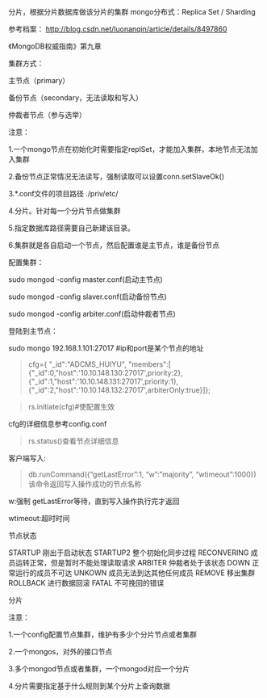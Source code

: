 分片，根据分片数据库做该分片的集群
mongo分布式：Replica Set / Sharding

参考档案：
<http://blog.csdn.net/luonanqin/article/details/8497860>

《MongoDB权威指南》第九章

集群方式：

主节点（primary）

备份节点（secondary，无法读取和写入）

仲裁者节点（参与选举）

注意：

1.一个mongo节点在初始化时需要指定replSet，才能加入集群，本地节点无法加入集群

2.备份节点正常情况无法读写，强制读取可以设置conn.setSlaveOk()

3.*.conf文件的项目路径 ./priv/etc/

4.分片。针对每一个分片节点做集群

5.指定数据库路径需要自己新建该目录。

6.集群就是各自启动一个节点，然后配置谁是主节点，谁是备份节点

配置集群：

sudo mongod -config master.conf(启动主节点)

sudo mongod -config slaver.conf(启动备份节点)

sudo mongod -config arbiter.conf(启动仲裁者节点)

登陆到主节点：

sudo mongo 192.168.1.101:27017   #ip和port是某个节点的地址

>cfg={
  "_id":"ADCMS_HUIYU",
  "members":[
   {"_id":0,"host":'10.10.148.130:27017',priority:2},
   {"_id":1,"host":'10.10.148.131:27017',priority:1},
   {"_id":2,"host":'10.10.148.132:27017',arbiterOnly:true}]};  

>rs.initiate(cfg)#使配置生效  

cfg的详细信息参考config.conf

>rs.status()查看节点详细信息

客户端写入:
>db.runCommand({“getLastError”:1, “w”:”majority”, “wtimeout”:1000})
该命令返回写入操作成功的节点名称

w:强制 getLastError等待，直到写入操作执行完才返回

wtimeout:超时时间

节点状态

STARTUP 刚出于启动状态
STARTUP2 整个初始化同步过程
RECONVERING 成员运转正常，但是暂时不能处理读取请求
ARBITER 仲裁者处于该状态
DOWN 正常运行的成员不可达
UNKOWN 成员无法到达其他任何成员
REMOVE 移出集群
ROLLBACK 进行数据回滚
FATAL 不可挽回的错误
 
分片

注意：

1.一个config配置节点集群，维护有多少个分片节点或者集群

2.一个mongos，对外的接口节点

3.多个mongod节点或者集群，一个mongod对应一个分片

4.分片需要指定基于什么规则到某个分片上查询数据
